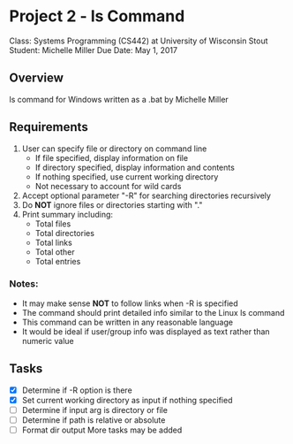 # Project 2 - ls Command
Class:    Systems Programming (CS442) at University of Wisconsin Stout
Student:  Michelle Miller
Due Date: May 1, 2017


## Overview
ls command for Windows written as a .bat by Michelle Miller


## Requirements
1. User can specify file or directory on command line
    - If file specified, display information on file
    - If directory specified, display information and contents
    - If nothing specified, use current working directory
    - Not necessary to account for wild cards
2. Accept optional parameter "-R" for searching directories recursively
3. Do __NOT__ ignore files or directories starting with "."
4. Print summary including:
    - Total files
    - Total directories
    - Total links
    - Total other
    - Total entries
### Notes:
 - It may make sense __NOT__ to follow links when -R is specified
 - The command should print detailed info similar to the Linux ls command
 - This command can be written in any reasonable language
 - It would be ideal if user/group info was displayed as text rather than numeric value


## Tasks
 - [x] Determine if -R option is there
 - [x] Set current working directory as input if nothing specified
 - [ ] Determine if input arg is directory or file
 - [ ] Determine if path is relative or absolute
 - [ ] Format dir output
More tasks may be added 
